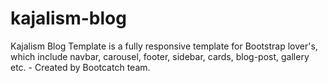 # kajalism-blog
Kajalism Blog Template is a fully responsive template for Bootstrap lover's,  which include navbar, carousel, footer, sidebar, cards, blog-post, gallery etc.  - Created by Bootcatch team.

